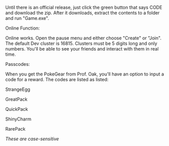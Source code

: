 Until there is an official release, just click the green button that says CODE and download the zip. After it downloads, extract the contents to a folder and run "Game.exe". 

Online Function:

Online works. Open the pause menu and either choose "Create" or "Join".
The default Dev cluster is 16815.
Clusters must be 5 digits long and only numbers.
You'll be able to see your friends and interact with them in real time.

Passcodes:

When you get the PokeGear from Prof. Oak, you'll have an option to input a code for a reward. The codes are listed as listed:

StrangeEgg

GreatPack

QuickPack

ShinyCharm

RarePack

*These are case-sensitive*
